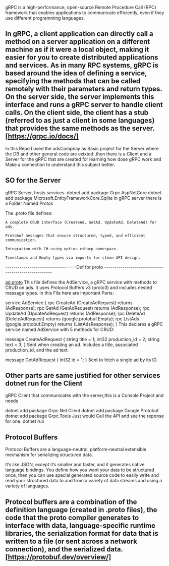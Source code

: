 gRPC is a high-performance, open-source Remote Procedure Call (RPC) framework that enables applications to communicate efficiently, even if they use different programming languages.

In gRPC, a client application can directly call a method on a server application on a different machine as if it were a local object, making it easier for you to create distributed applications and services. As in many RPC systems, gRPC is based around the idea of defining a service, specifying the methods that can be called remotely with their parameters and return types. On the server side, the server implements this interface and runs a gRPC server to handle client calls. On the client side, the client has a stub (referred to as just a client in some languages) that provides the same methods as the server.
[https://grpc.io/docs/]
-------------------------------

In this Repo I used the adsCompnay as Basic project  for the Server where the DB and other general code are exixted ,then there is a Client and a Server for the gRPC that 
are created for learning how dose gRPC work and Make a connection to understand this subject better.


SO for the Server 
-------------------------------
gRPC Server, hosts services.
dotnet add package Grpc.AspNetCore
dotnet add package Microsoft.EntityFrameworkCore.Sqlite
in gRPC server there is a Folder Named Protos 

The .proto file defines:

    A complete CRUD interface (CreateAd, GetAd, UpdateAd, DeleteAd) for ads.

    Protobuf messages that ensure structured, typed, and efficient communication.

    Integration with C# using option csharp_namespace.

    Timestamps and Empty types via imports for clean API design.
-----------------------------------Def for proto ----------------------------------------------------

[ad.proto](gRPC_Server/Protos/ad.proto)
This file defines the AdService, a gRPC service with methods to CRUD on ads. It uses Protocol Buffers v3 (proto3) and includes nested message types.
In this File here are Important Parts:


service AdService {
    rpc CreateAd (CreateAdRequest) returns (AdResponse);
    rpc GetAd (GetAdRequest) returns (AdResponse);
    rpc UpdateAd (UpdateAdRequest) returns (AdResponse);
    rpc DeleteAd (DeleteAdRequest) returns (google.protobuf.Empty);
    rpc ListAds (google.protobuf.Empty) returns (ListAdsResponse);
}
This declares a gRPC service named AdService with 5 methods for CRUD:


message CreateAdRequest {
    string title = 1;
    int32 production_id = 2;
    string text = 3;
}
Sent when creating an ad. Includes a title, associated production_id, and the ad text.



message GetAdRequest {
    int32 id = 1;
}
Sent to fetch a single ad by its ID.

Other parts are same justified for other services 
dotnet run
for the Client 
-------------------------------
gRPC Client that communicates with the server,this is a Console Project and needs

dotnet add package Grpc.Net.Client
dotnet add package Google.Protobuf
dotnet add package Grpc.Tools
Just would Call the API and see the reponse for one.
dotnet run


Protocol Buffers
-----------------------------
Protocol Buffers are a language-neutral, platform-neutral extensible mechanism for serializing structured data.

It’s like JSON, except it’s smaller and faster, and it generates native language bindings. You define how you want your data to be structured once, then you can use special generated source code to easily write and read your structured data to and from a variety of data streams and using a variety of languages.

Protocol buffers are a combination of the definition language (created in .proto files), the code that the proto compiler generates to interface with data, language-specific runtime libraries, the serialization format for data that is written to a file (or sent across a network connection), and the serialized data.
[https://protobuf.dev/overview/]
-------------------------------
